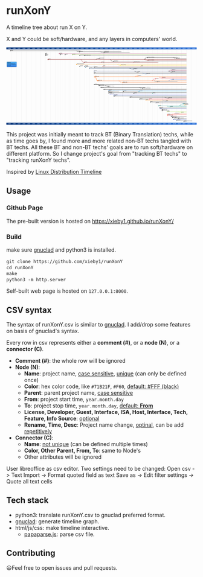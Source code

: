 # runXonY

A timeline tree about  run X on Y.

X and Y could be soft/hardware, and any layers in computers' world.

[![runXonY](gnuclad.svg)](https://xieby1.github.io/runXonY/)

This project was initially meant to track BT (Binary Translation) techs, while as time goes by, I found more and more related non-BT techs tangled with BT techs. All these BT and non-BT techs' goals are to run soft/hardware on different platform. So I change project's goal from "tracking BT techs" to "tracking runXonY techs".

Inspired by [Linux Distribution Timeline](https://github.com/FabioLolix/LinuxTimeline)

## Usage

### Github Page

The pre-built version is hosted on https://xieby1.github.io/runXonY/

### Build

make sure [gnuclad](https://launchpad.net/gnuclad/) and python3 is installed.

```
git clone https://github.com/xieby1/runXonY
cd runXonY
make
python3 -m http.server
```

Self-built web page is hosted on `127.0.0.1:8000`.

## CSV syntax

The syntax of runXonY.csv is similar to [gnuclad](https://launchpad.net/gnuclad/). I add/drop some features on basis of gnuclad's syntax.

Every row in csv represents either a **comment (#)**, or a **node (N)**, or a **connector (C)**.

* **Comment (#)**: the whole row will be ignored
* **Node (N)**:
  * **Name**: project name, <u>case sensitive</u>, <u>unique</u> (can only be defined once)
  * **Color**: hex color code, like `#71B21F`, `#F60`, <u>default: #FFF (black)</u>
  * **Parent**: parent project name, <u>case sensitive</u>
  * **From**: project start time, `year.month.day`
  * **To**: project stop time, `year.month.day`, <u>default: **From**</u>
  * **License, Developer, Guest, Interface, ISA, Host, Interface, Tech, Feature, Info Source**: <u>optional</u>
  * **Rename, Time, Desc**: Project name change, <u>optinal</u>, can be add <u>repetitively</u>
* **Connector (C)**:
  * **Name**: <u>not unique</u> (can be defined multiple times)
  * **Color, Other Parent, From, To**: same to Node's
  * Other attributes will be ignored

User libreoffice as csv editor.
Two settings need to be changed:
Open csv -> Text Import -> Format quoted field as text
Save as -> Edit filter settings -> Quote all text cells

## Tech stack

* python3: translate runXonY.csv to gnuclad preferred format.
* [gnuclad](https://launchpad.net/gnuclad/): generate timeline graph.
* html/js/css: make timeline interactive.
  * [papaparse.js](https://github.com/mholt/PapaParse): parse csv file.

## Contributing

😃Feel free to open issues and pull requests.
